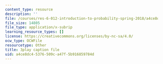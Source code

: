 ```yaml
---
content_type: resource
description: ''
file: /courses/res-6-012-introduction-to-probability-spring-2018/a4ce8dc45376509ca47f5b916859784d_xi_iT9Rh434.vtt
file_size: 14805
file_type: application/x-subrip
learning_resource_types: []
license: https://creativecommons.org/licenses/by-nc-sa/4.0/
ocw_type: OCWFile
resourcetype: Other
title: 3play caption file
uid: a4ce8dc4-5376-509c-a47f-5b916859784d
---
```

